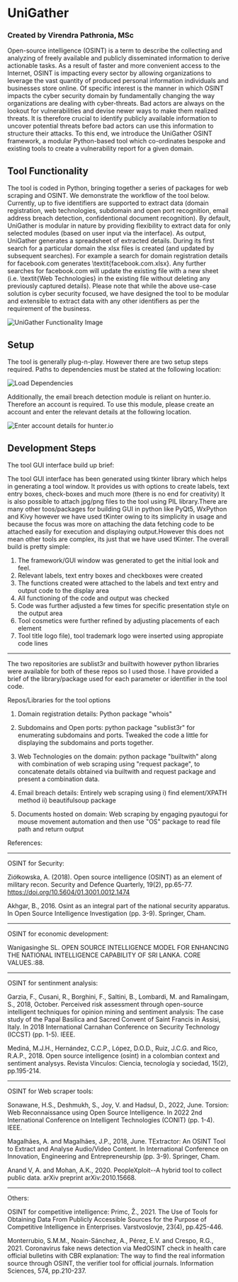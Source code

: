 # UniGather

### Created by Virendra Pathronia, MSc
Open-source intelligence (OSINT) is a term to describe the collecting and analyzing of freely available and publicly disseminated information to derive actionable tasks. As a result of faster and more convenient access to the Internet, OSINT is impacting every sector by allowing organizations to leverage the vast quantity of produced personal information individuals and businesses store online. Of specific interest is the manner in which OSINT impacts the cyber security domain by fundamentally changing the way organizations are dealing with cyber-threats. Bad actors are always on the lookout for vulnerabilities and devise newer ways to make them realized threats. It is therefore crucial to identify publicly available information to uncover potential threats before bad actors can use this information to structure their attacks. To this end, we introduce the UniGather OSINT framework, a modular Python-based tool which co-ordinates bespoke and existing tools to create a vulnerability report for a given domain.

## Tool Functionality
The tool is coded in Python, bringing together a series of packages for web scraping and OSINT. We demonstrate the workflow of the tool below. Currently, up to five  identifiers are supported to extract data (domain registration, web technologies, subdomain and open port recognition, email address breach detection, confidentional document recognition). By default, UniGather is modular in nature by providing flexibility to extract data for only selected modules (based on user input via the interface). As output, UniGather generates a spreadsheet of extracted details. During its first search for a particular domain the xlsx files is created (and updated by subsequent searches). For example a search for domain registration details for facebook.com generates \textit{facebook.com.xlsx}. Any further searches for facebook.com will update the existing file with a new sheet (i.e. \textit{Web Technologies} in the existing file without deleting any previously captured details). Please note that while the above use-case solution is cyber security focused, we have designed the tool to be modular and extensible to extract data with any other identifiers as per the requirement of the business.

![UniGather Functionality Image](https://github.com/RGU-Computing/UniGather/blob/main/images/unigather_funct_graph.PNG?raw=true)

## Setup
The tool is generally plug-n-play. However there are two setup steps required. Paths to dependencies must be stated at the following location:

![Load Dependencies](https://github.com/RGU-Computing/UniGather/blob/main/images/load_dependencies.jpg?raw=true)

Additionally, the email breach detection module is reliant on hunter.io. Therefore an account is required. To use this module, please create an account and enter the relevant details at the following location.

![Enter account details for hunter.io](https://github.com/RGU-Computing/UniGather/blob/main/images/user_and_pswd_for_email_breach.jpg?raw=true)

## Development Steps
The tool GUI interface build up brief:

The tool GUI interface has been generated using tkinter library which helps in generating a tool window. It provides us with options to create labels, text entry boxes, check-boxes and much more (there is no end for creativity) It is also possible to attach jpg/png files to the tool using PIL library.There are many other toos/packages for building GUI in python like PyQt5, WxPython and Kivy however we have used tKinter owing to its simplicity in usage and because the focus was more on attaching the data fetching code to be attached easily for execution and displaying output.However this does not mean other tools are complex, its just that we have used tKinter.
The overall build is pretty simple:
1. The framework/GUI window was generated to get the initial look and feel.
2. Relevant labels, text entry boxes and checkboxes were created
3. The functions created were attached to the labels and text entry and output code to the display area
4. All functioning of the code and output was checked
5. Code was further adjusted a few times for specific presentation style on the output area
6. Tool cosmetics were further refined by adjusting placements of each element
7. Tool title logo file), tool trademark logo were inserted using appropiate code lines

*******************************************************************************************************

The two repositories are sublist3r and builtwith however python libraries were available for both of these repos so I used those. I have provided a brief of the library/package used for each parameter or identifier in the tool code.

Repos/Libraries for the tool options

1. Domain registration details: Python package "whois"

2. Subdomains and Open ports: python package "sublist3r" for enumerating subdomains and ports.
   Tweaked the code a little for displaying the subdomains and ports together.

3. Web Technologies on the domain: python package "builtwith" along with combination of web scraping using "request package", to concatenate details obtained via builtwith and request package and present a combination data.

4. Email breach details: Entirely web scraping using 
   i) find element/XPATH method
  ii) beautifulsoup package

5. Documents hosted on domain: Web scraping by engaging pyautogui for mouse movement automation and
   then use "OS" package to read file path and return output


References:

*******************************************************************************************

OSINT for Security: 

Ziółkowska, A. (2018). Open source intelligence (OSINT) as an element of military recon. Security and Defence Quarterly, 19(2), pp.65-77. https://doi.org/10.5604/01.3001.0012.1474

Akhgar, B., 2016. Osint as an integral part of the national security apparatus. In Open Source Intelligence Investigation (pp. 3-9). Springer, Cham.


********************************************************************************************

OSINT for economic development:

Wanigasinghe SL. OPEN SOURCE INTELLIGENCE MODEL FOR ENHANCING THE NATIONAL INTELLIGENCE CAPABILITY OF SRI LANKA. CORE VALUES.:88.

********************************************************************************************

OSINT for sentinment analysis:

Garzia, F., Cusani, R., Borghini, F., Saltini, B., Lombardi, M. and Ramalingam, S., 2018, October. Perceived risk assessment through open-source intelligent techniques for opinion mining and sentiment analysis: The case study of the Papal Basilica and Sacred Convent of Saint Francis in Assisi, Italy. In 2018 International Carnahan Conference on Security Technology (ICCST) (pp. 1-5). IEEE.

Mediná, M.J.H., Hernández, C.C.P., López, D.O.D., Ruiz, J.C.G. and Rico, R.A.P., 2018. Open source intelligence (osint) in a colombian context and sentiment analysys. Revista Vínculos: Ciencia, tecnología y sociedad, 15(2), pp.195-214.

******************************************************************************************

OSINT for Web scraper tools:

Sonawane, H.S., Deshmukh, S., Joy, V. and Hadsul, D., 2022, June. Torsion: Web Reconnaissance using Open Source Intelligence. In 2022 2nd International Conference on Intelligent Technologies (CONIT) (pp. 1-4). IEEE.

Magalhães, A. and Magalhães, J.P., 2018, June. TExtractor: An OSINT Tool to Extract and Analyse Audio/Video Content. In International Conference on Innovation, Engineering and Entrepreneurship (pp. 3-9). Springer, Cham.

Anand V, A. and Mohan, A.K., 2020. PeopleXploit--A hybrid tool to collect public data. arXiv preprint arXiv:2010.15668.

********************************************************************************

Others:

OSINT for competitive intelligence:
Primc, Ž., 2021. The Use of Tools for Obtaining Data From Publicly Accessible Sources for the Purpose of Competitive Intelligence in Enterprises. Varstvoslovje, 23(4), pp.425-446.

Monterrubio, S.M.M., Noain-Sánchez, A., Pérez, E.V. and Crespo, R.G., 2021. Coronavirus fake news detection via MedOSINT check in health care official bulletins with CBR explanation: The way to find the real information source through OSINT, the verifier tool for official journals. Information Sciences, 574, pp.210-237.
